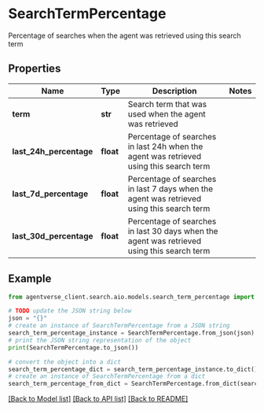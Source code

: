 # SearchTermPercentage

Percentage of searches when the agent was retrieved using this search term

## Properties

Name | Type | Description | Notes
------------ | ------------- | ------------- | -------------
**term** | **str** | Search term that was used when the agent was retrieved | 
**last_24h_percentage** | **float** | Percentage of searches in last 24h when the agent was retrieved using this search term | 
**last_7d_percentage** | **float** | Percentage of searches in last 7 days when the agent was retrieved using this search term | 
**last_30d_percentage** | **float** | Percentage of searches in last 30 days when the agent was retrieved using this search term | 

## Example

```python
from agentverse_client.search.aio.models.search_term_percentage import SearchTermPercentage

# TODO update the JSON string below
json = "{}"
# create an instance of SearchTermPercentage from a JSON string
search_term_percentage_instance = SearchTermPercentage.from_json(json)
# print the JSON string representation of the object
print(SearchTermPercentage.to_json())

# convert the object into a dict
search_term_percentage_dict = search_term_percentage_instance.to_dict()
# create an instance of SearchTermPercentage from a dict
search_term_percentage_from_dict = SearchTermPercentage.from_dict(search_term_percentage_dict)
```
[[Back to Model list]](../README.md#documentation-for-models) [[Back to API list]](../README.md#documentation-for-api-endpoints) [[Back to README]](../README.md)


